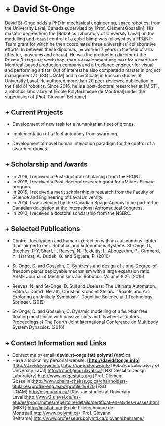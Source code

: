 # + David St-Onge

David St-Onge holds a PhD in mechanical engineering, space robotics, from the University Laval, Canada supervised by [Prof. Clément Gosselin]. His masters degree from the [Robotics Laboratory of University Laval] on the modelling and robust control of a cubic blimp was followed by a FRQNT-Team grant for which he then coordinated three universities’ collaborative efforts. In between these diplomas, he worked 7 years in the field of arts (theater, museums and circus). He was the production director of the Prisme 3 stage set workshop, then a development engineer for a media art Montreal-based production company and a freelance engineer for visual and performing artists. Out of interest he also completed a master in project management at [ESG UQAM] and a certificate in Russian studies at University Laval. He authored more than 20 peer-reviewed publication in the field of robotics. Since 2016, he is a post-doctoral researcher at [MIST], a robotics laboratory at [École Polytechnique de Montréal] under the supervision of [Prof. Giovanni Beltrame].

## + Current Projects

  - Development of new task for a humanitarian fleet of drones.
  
  - Implementation of a fleet autonomy from swarming.
  
  - Development of novel human interaction paradigm for the control of a swarm of drones.

## + Scholarship and Awards

- In 2016, I received a Post-doctoral scholarship from the FRQNT.
- In 2016, I received a Post-doctoral research grant for a Mitacs Elevate program.
- In 2015, I received a merit scholarship in research from the Faculty of Science and Engineering of Laval University. 
- In 2014, I was selected by the Canadian Spage Agency to be part of the Canadian delegation at the International Astronautical Congress.
- In 2013, I received a doctoral scholarship from the NSERC.


## + Selected Publications

  - Control, localization and human interaction with an autonomous lighter-than-air performer. Robotics and Autonomous Systems. St-Onge, D., Breches, P-Y, Sharf, I., Reeves, N., Rekleitis, I., Abouzakhm, P., Girdhard, Y., Harmat, A., Dudek, G. and Giguere, P. (2016)

  - St-Onge, D. and Gosselin, C. Synthesis and design of a one-Degree-of-freedom planar deployable mechanism with a large expansion ratio. ASME Journal of Mechanisms and Robotics. Volume 8(2). (2015)

  - Reeves, N. and St-Onge, D. Still and Useless: The Ultimate Automaton. Editors : Damith Herath, Christian Kroos et Stelarc. "Robots and Art: Exploring an Unlikely Symbiosis". Cognitive Science and Technology. Springer. (2015)

  - St-Onge, D. and Gosselin, C. Dynamic modelling of a four-bar free floating mechanism with passive joints and flywheel actuators. Proceedings of The Fourth Joint International Conference on Multibody System Dynamics. (2016)

## + Contact Information and Links
   
- Contact me by email: **david.st-onge {at} polymtl {dot} ca**
- Have a look at my personal website: **[http://davidstonge.info]**
[http://davidstonge.info]:http://davidstonge.info
[Robotics Laboratory of University Laval]:http://robot.gmc.ulaval.ca/
[NXI Gestatio Design Laboratory]:http://www.nxigestatio.org
[Prof. Clément Gosselin]:http://www.chairs-chaires.gc.ca/chairholders-titulaires/profile-eng.aspx?profileId=470
[ESG UQAM]:http://esg.uqam.ca/
[Russian studies at University Laval]:http://www2.ulaval.ca/les-etudes/programmes/repertoire/details/certificat-en-etudes-russes.html
[MIST]:http://mistlab.ca/
[École Polytechnique de Montréal]:http://www.polymtl.ca/
[Prof. Giovanni Beltrame]:http://www.professeurs.polymtl.ca/giovanni.beltrame/
